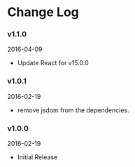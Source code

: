 # Change Log

### v1.1.0
2016-04-09

* Update React for v15.0.0

### v1.0.1
2016-02-19

* remove jsdom from the dependencies.

### v1.0.0
2016-02-19

* Initial Release
